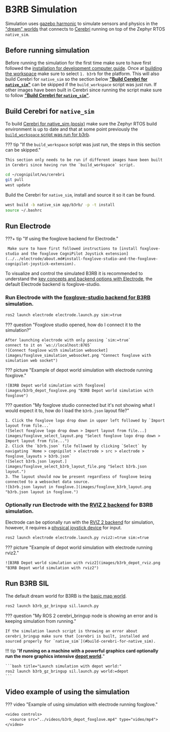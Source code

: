# B3RB Simulation

Simulation uses [gazebo harmonic](https://gazebosim.org/home) to simulate sensors and physics in the ["dream" worlds](../../dream/worlds/worlds.md) that connects to [Cerebri](../../cerebri/about.md) running on top of the Zephyr RTOS `native_sim`.

## Before running simulation

Before running the simulation for the first time make sure to have first followed the [installation for development computer guide](../../getting_started/install.md). Once at [building the workspace](../../getting_started/install.md#build-the-workspace) make sure to select `1. b3rb` for the platform. This will also build Cerebri for `native_sim` so the section below **["Build Cerebri for `native_sim`"](#build-cerebri-for-native_sim)** can be skipped if the `build_workspace` script was just run. If other images have been built in Cerebri since running the script make sure to follow **["Build Cerebri for `native_sim`"](#build-cerebri-for-native_sim)**. 

## Build Cerebri for `native_sim`

To build [Cerebri for native_sim (posix)](../../cerebri/about.md) make sure the Zephyr RTOS build environment is up to date and that at some point previously the [`build_workspace` script was run for b3rb](../../getting_started/install.md#build-the-workspace).

??? tip "If the `build_workspace` script was just run, the steps in this section can be skipped."

    This section only needs to be run if different images have been built in Cerebri since having run the `build_workspace` script.

```bash title="Update Zephyr RTOS build environment with west:"
cd ~/cognipilot/ws/cerebri
git pull
west update
```

Build the Cerebri for `native_sim`, install and source it so it can be found.
```bash title="Build and install Cerebri for native_sim:"
west build -b native_sim app/b3rb/ -p -t install
source ~/.bashrc
``` 

## Run Electrode

???+ tip "If using the foxglove backend for Electrode."

     Make sure to have first followed instructions to [install foxglove-studio and the foxglove CogniPilot Joystick extension](../../electrode/about.md#install-foxglove-studio-and-the-foxglove-cognipilot-joystick-extension).


To visualize and control the simulated B3RB it is recommended to understand the [key concepts and backend options with Electrode](../../electrode/about.md), the default Electrode backend is foxglove-studio.

### Run Electrode with the [foxglove-studio backend for B3RB](./electrode.md) simulation.
```bash title="Electrode for simulation with foxglove:"
ros2 launch electrode electrode.launch.py sim:=true
```

??? question "Foxglove studio opened, how do I connect it to the simulation?"

    After launching electrode with only passing `sim:=true`
    connect to it on `ws://localhost:8765`
    ![Connect foxglove with simulation websocket](images/foxglove_simulation_websocket.png "Connect foxglove with simulation web socket")


??? picture "Example of depot world simulation with electrode running foxglove."

    ![B3RB Depot world simulation with foxglove](images/b3rb_depot_foxglove.png "B3RB Depot world simulation with foxglove")

??? question "My foxglove studio connected but it's not showing what I would expect it to, how do I load the `b3rb.json` layout file?"

    1. Click the foxglove logo drop down in upper left followed by `Import layout from file...`
    ![Select foxglove logo drop down > Import layout from file...](images/foxglove_select_layout.png "Select foxglove logo drop down > Import layout from file...")
    2. Click the `b3rb.json` file followed by clicking `Select` by navigating `Home > cognipilot > electrode > src > electrode > foxglove_layouts > b3rb.json`
    ![Select b3rb.json layout.](images/foxglove_select_b3rb_layout_file.png "Select b3rb.json layout.")
    3. The layout should now be present regardless of foxglove being connected to a websocket data source.
    ![b3rb.json layout in foxglove.](images/foxglove_b3rb_layout.png "b3rb.json layout in foxglove.")

### Optionally run Electrode with the [RVIZ 2 backend](./electrode.md) for B3RB simulation.
Electrode can be optionally run with the [RVIZ 2 backend](./electrode.md) for simulation, however, it requires a [physical joystick device](../../electrode/about.md#example-of-using-electrode-with-a-physical-joystick-for-b3rb) for input.
```bash title="Electrode for simulation with RVIZ 2:"
ros2 launch electrode electrode.launch.py rviz2:=true sim:=true
```
??? picture "Example of depot world simulation with electrode running rviz2."

    ![B3RB Depot world simulation with rviz2](images/b3rb_depot_rviz.png "B3RB Depot world simulation with rviz2")


## Run B3RB SIL
The default dream world for B3RB is the [basic map world](../../dream/worlds/worlds.md#basic-map-world).
```bash title="Launch simulation with basic map world:"
ros2 launch b3rb_gz_bringup sil.launch.py
```

??? question "My ROS 2 cerebri_bringup node is showing an error and is keeping simulation from running."

    If the simulation launch script is throwing an error about cerebri_bringup make sure that [cerebri is built, installed and sourced properly for `native_sim`](#build-cerebri-for-native_sim).

!!! tip "**If running on a machine with a powerful graphics card optionally run the more graphics intensive [depot world](../../dream/worlds/worlds.md#depot-world).**"

    ```bash title="Launch simulation with depot world:"
    ros2 launch b3rb_gz_bringup sil.launch.py world:=depot
    ```

## Video example of using the simulation
??? video "Example of using simulation with electrode running foxglove."

    <video controls>
      <source src="../videos/b3rb_depot_foxglove.mp4" type="video/mp4">
    </video>

